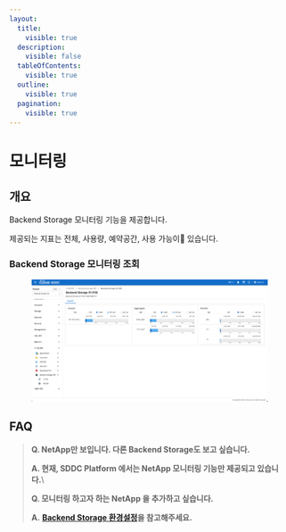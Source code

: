 ```yaml
---
layout:
  title:
    visible: true
  description:
    visible: false
  tableOfContents:
    visible: true
  outline:
    visible: true
  pagination:
    visible: true
---
```


# 모니터링

## 개요

Backend Storage 모니터링 기능을 제공합니다.

제공되는 지표는 전체, 사용량, 예약공간, 사용 가능이 있습니다.

### Backend Storage 모니터링 조회

<figure><img src="../../.gitbook/assets/image (617).png" alt=""><figcaption></figcaption></figure>

## FAQ

> **Q. NetApp만 보입니다. 다른 Backend Storage도 보고 싶습니다.**
>
> **A. 현재, SDDC Platform 에서는 NetApp 모니터링 기능만 제공되고 있습니다.**\
>
>
> **Q. 모니터링 하고자 하는 NetApp 을 추가하고 싶습니다.**
>
> **A.** [**Backend Storage 환경설정**](undefined-1.md)**을 참고해주세요.**
